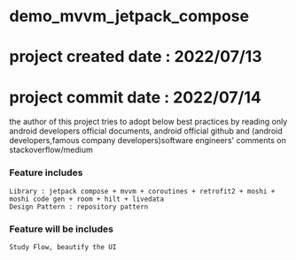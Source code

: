 # demo_mvvm_jetpack_compose

# project created date : 2022/07/13
# project commit date : 2022/07/14
the author of this project tries to adopt below best practices by reading only android developers official documents, android official github and (android developers,famous company developers)software engineers' comments on stackoverflow/medium
  
### Feature includes
```
Library : jetpack compose + mvvm + coroutines + retrofit2 + moshi + moshi code gen + room + hilt + livedata
Design Pattern : repository pattern 
```
       
### Feature will be includes
```
Study Flow, beautify the UI
```


